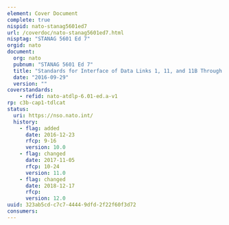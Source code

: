 ```yaml
---
element: Cover Document
complete: true
nispid: nato-stanag5601ed7
url: /coverdoc/nato-stanag5601ed7.html
nisptag: "STANAG 5601 Ed 7"
orgid: nato
document:
  org: nato
  pubnum: "STANAG 5601 Ed 7"
  title: "Standards for Interface of Data Links 1, 11, and 11B Through a Buffer - ATDLP-6.01 Edition A"
  date: "2016-09-29"
  version: ""
coverstandards:
    - refid: nato-atdlp-6.01-ed.a-v1
rp: c3b-cap1-tdlcat
status:
  uri: https://nso.nato.int/
  history: 
    - flag: added
      date: 2016-12-23
      rfcp: 9-16
      version: 10.0
    - flag: changed
      date: 2017-11-05
      rfcp: 10-24
      version: 11.0
    - flag: changed
      date: 2018-12-17
      rfcp: 
      version: 12.0
uuid: 323ab5cd-c7c7-4444-9dfd-2f22f60f3d72
consumers:
---
```

